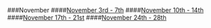 ###November
####[November 3rd - 7th](november/week-one.md)
####[November 10th - 14th](november/week-two.md)
####[November 17th - 21st](november/week-three.md)
####[November 24th - 28th](november/week-four.md)
